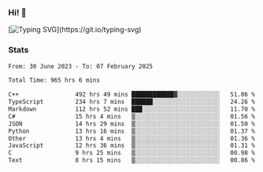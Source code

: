 ### Hi!  👋

[![Typing SVG](https://readme-typing-svg.herokuapp.com?font=Fira+Code&pause=1000&width=435&lines=Hello!+I'm+Texiwustion.)](https://git.io/typing-svg)

### Stats

<!--START_SECTION:waka-->

```txt
From: 30 June 2023 - To: 07 February 2025

Total Time: 965 hrs 6 mins

C++                492 hrs 49 mins ████████████▓░░░░░░░░░░░░   51.06 %
TypeScript         234 hrs 7 mins  ██████░░░░░░░░░░░░░░░░░░░   24.26 %
Markdown           112 hrs 52 mins ███░░░░░░░░░░░░░░░░░░░░░░   11.70 %
C#                 15 hrs 4 mins   ▒░░░░░░░░░░░░░░░░░░░░░░░░   01.56 %
JSON               14 hrs 29 mins  ▒░░░░░░░░░░░░░░░░░░░░░░░░   01.50 %
Python             13 hrs 16 mins  ▒░░░░░░░░░░░░░░░░░░░░░░░░   01.37 %
Other              13 hrs 4 mins   ▒░░░░░░░░░░░░░░░░░░░░░░░░   01.36 %
JavaScript         12 hrs 36 mins  ▒░░░░░░░░░░░░░░░░░░░░░░░░   01.31 %
C                  9 hrs 25 mins   ▒░░░░░░░░░░░░░░░░░░░░░░░░   00.98 %
Text               8 hrs 15 mins   ▒░░░░░░░░░░░░░░░░░░░░░░░░   00.86 %
```

<!--END_SECTION:waka-->

